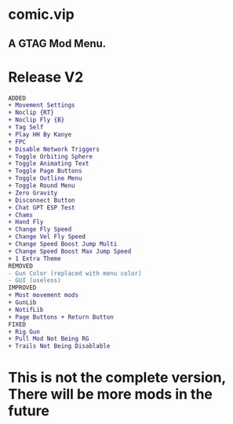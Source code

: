 # comic.vip
## A GTAG Mod Menu.

# Release V2
```diff
ADDED
+ Movement Settings
+ Noclip {RT}
+ Noclip Fly {B}
+ Tag Self
+ Play HH By Kanye
+ FPC
+ Disable Network Triggers
+ Toggle Orbiting Sphere
+ Toggle Animating Text
+ Toggle Page Buttons
+ Toggle Outline Menu
+ Toggle Round Menu
+ Zero Gravity
+ Disconnect Button
+ Chat GPT ESP Test
+ Chams
+ Hand Fly
+ Change Fly Speed
+ Change Vel Fly Speed
+ Change Speed Boost Jump Multi
+ Change Speed Boost Max Jump Speed
+ 1 Extra Theme
REMOVED
- Gun Color (replaced with menu color)
- GUI (useless)
IMPROVED
+ Most movement mods
+ GunLib
+ NotifLib
+ Page Buttons + Return Button
FIXED
+ Rig Gun
+ Pull Mod Not Being RG
+ Trails Not Being Disablable
```
# This is not the complete version, There will be more mods in the future

